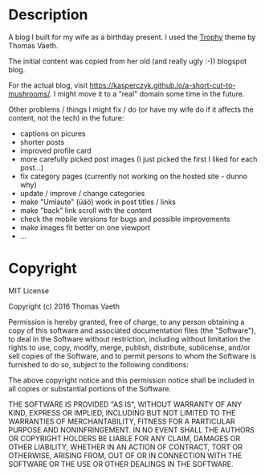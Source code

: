 # Description
A blog I built for my wife as a birthday present.
I used the [Trophy](https://github.com/thomasvaeth/trophy-jekyll) theme by Thomas Vaeth.

The initial content was copied from her old (and really ugly :-)) blogspot blog.

For the actual blog, visit https://kasperczyk.github.io/a-short-cut-to-mushrooms/.
I might move it to a "real" domain some time in the future.

Other problems / things I might fix / do (or have my wife do if it affects the content, not the tech) in the future:
- captions on picures
- shorter posts
- improved profile card
- more carefully picked post images (I just picked the first I liked for each post...)
- fix category pages (currently not working on the hosted site - dunno why)
- update / improve / change categories
- make "Umlaute" (üäö) work in post titles / links
- make "back" link scroll with the content
- check the mobile versions for bugs and possible improvements
- make images fit better on one viewport
- ...

# Copyright

MIT License

Copyright (c) 2016 Thomas Vaeth

Permission is hereby granted, free of charge, to any person obtaining a copy
of this software and associated documentation files (the "Software"), to deal
in the Software without restriction, including without limitation the rights
to use, copy, modify, merge, publish, distribute, sublicense, and/or sell
copies of the Software, and to permit persons to whom the Software is
furnished to do so, subject to the following conditions:

The above copyright notice and this permission notice shall be included in all
copies or substantial portions of the Software.

THE SOFTWARE IS PROVIDED "AS IS", WITHOUT WARRANTY OF ANY KIND, EXPRESS OR
IMPLIED, INCLUDING BUT NOT LIMITED TO THE WARRANTIES OF MERCHANTABILITY,
FITNESS FOR A PARTICULAR PURPOSE AND NONINFRINGEMENT. IN NO EVENT SHALL THE
AUTHORS OR COPYRIGHT HOLDERS BE LIABLE FOR ANY CLAIM, DAMAGES OR OTHER
LIABILITY, WHETHER IN AN ACTION OF CONTRACT, TORT OR OTHERWISE, ARISING FROM,
OUT OF OR IN CONNECTION WITH THE SOFTWARE OR THE USE OR OTHER DEALINGS IN THE
SOFTWARE.
